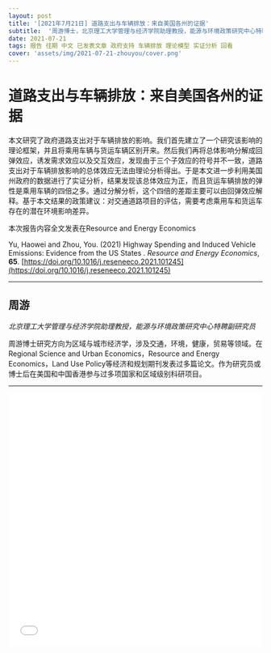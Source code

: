 ```yaml
---
layout: post
title: '[2021年7月21日] 道路支出与车辆排放：来自美国各州的证据'
subtitle:  '周游博士，北京理工大学管理与经济学院助理教授，能源与环境政策研究中心特聘副研究员'
date: 2021-07-21
tags: 报告 往期 中文 已发表文章 政府支持 车辆排放 理论模型 实证分析 回看
cover: 'assets/img/2021-07-21-zhouyou/cover.png'
---
```


# 道路支出与车辆排放：来自美国各州的证据

本文研究了政府道路支出对于车辆排放的影响。我们首先建立了一个研究该影响的理论框架，并且将乘用车辆与货运车辆区别开来。然后我们再将总体影响分解成回弹效应，诱发需求效应以及交互效应，发现由于三个子效应的符号并不一致，道路支出对于车辆排放影响的总体效应无法由理论分析得出。于是本文进一步利用美国州政府的数据进行了实证分析，结果发现该总体效应为正，而且货运车辆排放的弹性是乘用车辆的四倍之多。通过分解分析，这个四倍的差距主要可以由回弹效应解释。基于本文结果的政策建议：对交通道路项目的评估，需要考虑乘用车和货运车存在的潜在环境影响差异。


本次报告内容全文发表在Resource and Energy Economics

Yu, Haowei and Zhou, You. (2021) Highway Spending and Induced Vehicle Emissions: Evidence from the US States . *Resource and Energy Economics*, **65**. [https://doi.org/10.1016/j.reseneeco.2021.101245](https://doi.org/10.1016/j.reseneeco.2021.101245)


----------

## 周游

*北京理工大学管理与经济学院助理教授，能源与环境政策研究中心特聘副研究员*

周游博士研究方向为区域与城市经济学，涉及交通，环境，健康，贸易等领域。在Regional Science and Urban Economics，Resource and Energy Economics，Land Use Policy等经济和规划期刊发表过多篇论文。作为研究员或博士后在美国和中国香港参与过多项国家和区域级别科研项目。

-----------

<iframe style="width: 100%;height: 500px;" src="//player.bilibili.com/player.html?aid=631869862&bvid=BV1fb4y1675H&cid=374172374&page=1" scrolling="no" border="0" frameborder="no" framespacing="0" allowfullscreen="true"> </iframe>